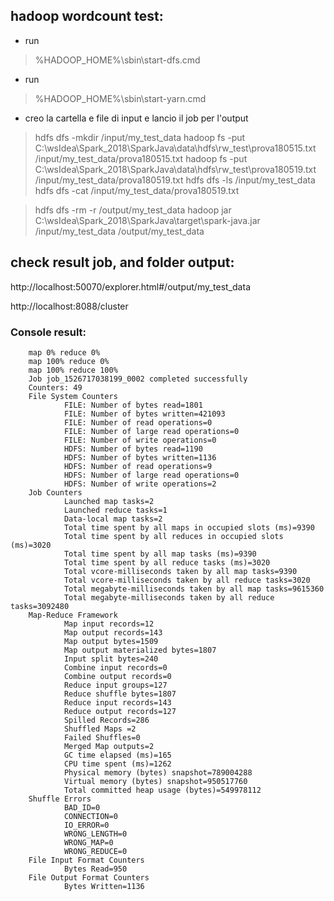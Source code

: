 ## hadoop wordcount test:

- run 
> %HADOOP_HOME%\sbin\start-dfs.cmd

- run 
> %HADOOP_HOME%\sbin\start-yarn.cmd

- creo la cartella e file di input e lancio il job per l'output

> hdfs dfs -mkdir /input/my_test_data
> hadoop fs -put C:\wsIdea\Spark_2018\SparkJava\data\hdfs\rw_test\prova180515.txt  /input/my_test_data/prova180515.txt
> hadoop fs -put C:\wsIdea\Spark_2018\SparkJava\data\hdfs\rw_test\prova180519.txt  /input/my_test_data/prova180519.txt
> hdfs dfs -ls /input/my_test_data
> hdfs dfs -cat /input/my_test_data/prova180519.txt

> hdfs dfs -rm -r /output/my_test_data
> hadoop jar C:\wsIdea\Spark_2018\SparkJava\target\spark-java.jar /input/my_test_data /output/my_test_data

## check result job, and folder output:
   
   http://localhost:50070/explorer.html#/output/my_test_data
   
   http://localhost:8088/cluster

### Console result:

        map 0% reduce 0%
        map 100% reduce 0%
        map 100% reduce 100%
        Job job_1526717038199_0002 completed successfully
        Counters: 49
        File System Counters
                FILE: Number of bytes read=1801
                FILE: Number of bytes written=421093
                FILE: Number of read operations=0
                FILE: Number of large read operations=0
                FILE: Number of write operations=0
                HDFS: Number of bytes read=1190
                HDFS: Number of bytes written=1136
                HDFS: Number of read operations=9
                HDFS: Number of large read operations=0
                HDFS: Number of write operations=2
        Job Counters
                Launched map tasks=2
                Launched reduce tasks=1
                Data-local map tasks=2
                Total time spent by all maps in occupied slots (ms)=9390
                Total time spent by all reduces in occupied slots (ms)=3020
                Total time spent by all map tasks (ms)=9390
                Total time spent by all reduce tasks (ms)=3020
                Total vcore-milliseconds taken by all map tasks=9390
                Total vcore-milliseconds taken by all reduce tasks=3020
                Total megabyte-milliseconds taken by all map tasks=9615360
                Total megabyte-milliseconds taken by all reduce tasks=3092480
        Map-Reduce Framework
                Map input records=12
                Map output records=143
                Map output bytes=1509
                Map output materialized bytes=1807
                Input split bytes=240
                Combine input records=0
                Combine output records=0
                Reduce input groups=127
                Reduce shuffle bytes=1807
                Reduce input records=143
                Reduce output records=127
                Spilled Records=286
                Shuffled Maps =2
                Failed Shuffles=0
                Merged Map outputs=2
                GC time elapsed (ms)=165
                CPU time spent (ms)=1262
                Physical memory (bytes) snapshot=789004288
                Virtual memory (bytes) snapshot=950517760
                Total committed heap usage (bytes)=549978112
        Shuffle Errors
                BAD_ID=0
                CONNECTION=0
                IO_ERROR=0
                WRONG_LENGTH=0
                WRONG_MAP=0
                WRONG_REDUCE=0
        File Input Format Counters
                Bytes Read=950
        File Output Format Counters
                Bytes Written=1136